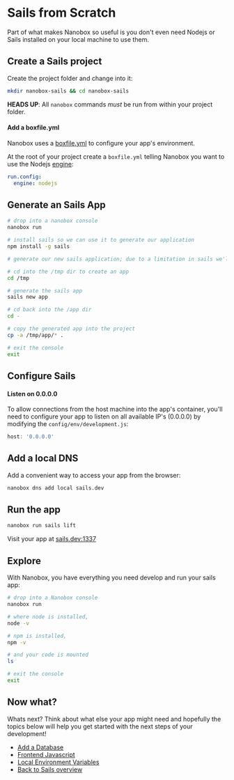 # Sails from Scratch
Part of what makes Nanobox so useful is you don't even need Nodejs or Sails installed on your local machine to use them.

## Create a Sails project
Create the project folder and change into it:

```bash
mkdir nanobox-sails && cd nanobox-sails
```

**HEADS UP**: All `nanobox` commands *must* be run from within your project folder.

#### Add a boxfile.yml
Nanobox uses a <a href="https://docs.nanobox.io/boxfile/" target="\_blank">boxfile.yml</a> to configure your app's environment.

At the root of your project create a `boxfile.yml` telling Nanobox you want to use the Nodejs <a href="https://docs.nanobox.io/engines/" target="\_blank">engine</a>:

```yaml
run.config:
  engine: nodejs
```

## Generate an Sails App

```bash
# drop into a nanobox console
nanobox run

# install sails so we can use it to generate our application
npm install -g sails

# generate our new sails application; due to a limitation in sails we'll have to generate our app in another folder and move it where we want it

# cd into the /tmp dir to create an app
cd /tmp

# generate the sails app
sails new app

# cd back into the /app dir
cd -

# copy the generated app into the project
cp -a /tmp/app/* .

# exit the console
exit
```

## Configure Sails

#### Listen on 0.0.0.0
To allow connections from the host machine into the app's container, you'll need to configure your app to listen on all available IP's (0.0.0.0) by modifying the `config/env/development.js`:

```javascript
host: '0.0.0.0'
```

## Add a local DNS
Add a convenient way to access your app from the browser:

```bash
nanobox dns add local sails.dev
```

## Run the app

```bash
nanobox run sails lift
```

Visit your app at <a href="http://sails.dev:1337" target="\_blank">sails.dev:1337</a>

## Explore
With Nanobox, you have everything you need develop and run your sails app:

```bash
# drop into a Nanobox console
nanobox run

# where node is installed,
node -v

# npm is installed,
npm -v

# and your code is mounted
ls

# exit the console
exit
```

## Now what?
Whats next? Think about what else your app might need and hopefully the topics below will help you get started with the next steps of your development!

* [Add a Database](/nodejs/sails/add-a-database)
* [Frontend Javascript](/nodejs/sails/frontend-javascript)
* [Local Environment Variables](/nodejs/sails/local-evars)
* [Back to Sails overview](/nodejs/sails)
